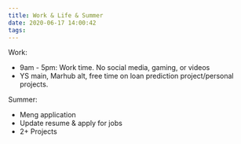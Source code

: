 ```yaml
---
title: Work & Life & Summer
date: 2020-06-17 14:00:42
tags:
---
```



Work:
- 9am - 5pm: Work time. No social media, gaming, or videos
- YS main, Marhub alt, free time on loan prediction project/personal projects.

Summer:
- Meng application
- Update resume & apply for jobs
- 2+ Projects
